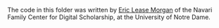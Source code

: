 The code in this folder was written by [Eric Lease Morgan](https://github.com/ericleasemorgan) of the Navari Family Center for Digital Scholarship, at the University of Notre Dame.
